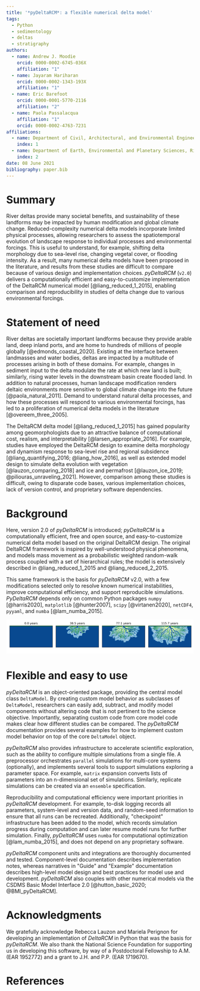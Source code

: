 ```yaml
---
title: '*pyDeltaRCM*: a flexible numerical delta model'
tags:
  - Python
  - sedimentology
  - deltas
  - stratigraphy
authors:
  - name: Andrew J. Moodie
    orcid: 0000-0002-6745-036X
    affiliation: "1"
  - name: Jayaram Hariharan
    orcid: 0000-0002-1343-193X
    affiliation: "1"
  - name: Eric Barefoot
    orcid: 0000-0001-5770-2116
    affiliation: "2"
  - name: Paola Passalacqua
    affiliation: "1"
    orcid: 0000-0002-4763-7231
affiliations:
  - name: Department of Civil, Architectural, and Environmental Engineering, University of Texas at Austin, Austin, TX, USA
    index: 1
  - name: Department of Earth, Environmental and Planetary Sciences, Rice University, Houston, TX, USA
    index: 2
date: 08 June 2021
bibliography: paper.bib
---
```


# Summary

River deltas provide many societal benefits, and sustainability of these landforms may be impacted by human modification and global climate change.
Reduced-complexity numerical delta models incorporate limited physical processes, allowing researchers to assess the spatiotemporal evolution of landscape response to individual processes and environmental forcings.
This is useful to understand, for example, shifting delta morphology due to sea-level rise, changing vegetal cover, or flooding intensity.
As a result, many numerical delta models have been proposed in the literature, and results from these studies are difficult to compare because of various design and implementation choices.
*pyDeltaRCM* (`v2.0`) delivers a computationally efficient and easy-to-customize implementation of the DeltaRCM numerical model [@liang_reduced_1_2015], enabling comparison and reproducibility in studies of delta change due to various environmental forcings.


# Statement of need

River deltas are societally important landforms because they provide arable land, deep inland ports, and are home to hundreds of millions of people globally [@edmonds_coastal_2020].
Existing at the interface between landmasses and water bodies, deltas are impacted by a multitude of processes arising in both of these domains.
For example, changes in sediment input to the delta modulate the rate at which new land is built; similarly, rising water levels in the downstream basin create flooded land.
In addition to natural processes, human landscape modification renders deltaic environments more sensitive to global climate change into the future [@paola_natural_2011].
Demand to understand natural delta processes, and how these processes will respond to various  environmental forcings, has led to a proliferation of numerical delta models in the literature [@overeem_three_2005].

The DeltaRCM delta model [@liang_reduced_1_2015] has gained popularity among geomorphologists due to an attractive balance of computational cost, realism, and interpretability [@larsen_appropriate_2016].
For example, studies have employed the DeltaRCM design to examine delta morphology and dynamism response to sea-level rise and regional subsidence [@liang_quantifying_2016; @liang_how_2016], as well as extended model design to simulate delta evolution with vegetation [@lauzon_comparing_2018] and ice and permafrost [@lauzon_ice_2019; @piliouras_unraveling_2021].
However, comparison among these studies is difficult, owing to disparate code bases, various implementation choices, lack of version control, and proprietary software dependencies.


# Background

Here, version 2.0 of *pyDeltaRCM* is introduced; *pyDeltaRCM* is a computationally efficient, free and open source, and easy-to-customize numerical delta model based on the original DeltaRCM design.
The original DeltaRCM framework is inspired by well-understood physical phenomena, and models mass movement as a probabilistic weighted random-walk process coupled with a set of hierarchical rules; the model is extensively described in @liang_reduced_1_2015 and @liang_reduced_2_2015.

This same framework is the basis for *pyDeltaRCM* v2.0, with a few modifications selected only to resolve known numerical instabilities, improve computational efficiency, and support reproducible simulations.
*PyDeltaRCM* depends only on common Python packages `numpy` [@harris2020], `matplotlib` [@hunter2007], `scipy` [@virtanen2020], `netCDF4`, `pyyaml`, and `numba` [@lam_numba_2015].

![Simulation with *pyDeltaRCM* v2.0, default parameter set, and random `seed: 10151919`. Simulation was run for 4000 timesteps, and assumes 10 days of bankfull discharge per year; computational time was \~2 hours. \label{fig:timeseries}](figures/timeseries.png)


# Flexible and easy to use

*pyDeltaRCM* is an object-oriented package, providing the central model class `DeltaModel`.
By creating custom model behavior as subclasses of `DeltaModel`, researchers can easily add, subtract, and modify model components without altering code that is not pertinent to the science objective.
Importantly, separating custom code from core model code makes clear how different studies can be compared.
The *pyDeltaRCM* documentation provides several examples for how to implement custom model behavior on top of the core `DeltaModel` object.

*pyDeltaRCM* also provides infrastructure to accelerate scientific exploration, such as the ability to configure multiple simulations from a single file.
A preprocessor orchestrates `parallel` simulations for multi-core systems (optionally), and implements several tools to support simulations exploring a parameter space.
For example, `matrix` expansion converts lists of parameters into an n-dimensional set of simulations.
Similarly, replicate simulations can be created via an `ensemble` specification.

Reproducibility and computational efficiency were important priorities in *pyDeltaRCM* development.
For example, to-disk logging records all parameters, system-level and version data, and random-seed information to ensure that all runs can be recreated.
Additionally, "checkpoint" infrastructure has been added to the model, which records simulation progress during computation and can later resume model runs for further simulation.
Finally, *pyDeltaRCM* uses `numba` for computational optimization [@lam_numba_2015], and does not depend on any proprietary software.

*pyDeltaRCM* component units and integrations are thoroughly documented and tested.
Component-level documentation describes implementation notes, whereas narratives in "Guide" and "Example" documentation describes high-level model design and best practices for model use and development.
*pyDeltaRCM* also couples with other numerical models via the CSDMS Basic Model Interface 2.0 [@hutton_basic_2020; @BMI_pyDeltaRCM].


# Acknowledgments

We gratefully acknowledge Rebecca Lauzon and Mariela Perignon for developing an implementation of *DeltaRCM* in Python that was the basis for *pyDeltaRCM*. 
We also thank the National Science Foundation for supporting us in developing this software, by way of a Postdoctoral Fellowship to A.M. (EAR 1952772) and a grant to J.H. and P.P. (EAR 1719670).


# References